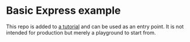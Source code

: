 # Basic Express example

This repo is added to [a tutorial](https://blua.blue/article/how-to-build-an-express-app-in-node-that-reads-from-headless-cms) and can be used as an entry point.
It is not intended for production but merely a playground to start from.